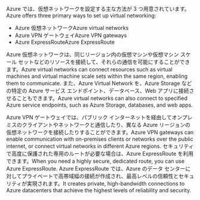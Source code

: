 <span data-ttu-id="e5f40-101">Azure では、仮想ネットワークを設定する主な方法が 3 つ用意されています。</span><span class="sxs-lookup"><span data-stu-id="e5f40-101">Azure offers three primary ways to set up virtual networking:</span></span>

- <span data-ttu-id="e5f40-102">Azure 仮想ネットワーク</span><span class="sxs-lookup"><span data-stu-id="e5f40-102">Azure virtual networks</span></span>
- <span data-ttu-id="e5f40-103">Azure VPN ゲートウェイ</span><span class="sxs-lookup"><span data-stu-id="e5f40-103">Azure VPN gateways</span></span>
- <span data-ttu-id="e5f40-104">Azure ExpressRoute</span><span class="sxs-lookup"><span data-stu-id="e5f40-104">Azure ExpressRoute</span></span>

<span data-ttu-id="e5f40-105">Azure 仮想ネットワークは、同じリージョン内の仮想マシンや仮想マシン スケール セットなどのリソースを接続して、それらの通信を可能にすることができます。</span><span class="sxs-lookup"><span data-stu-id="e5f40-105">Azure virtual networks can connect resources such as virtual machines and virtual machine scale sets within the same region, enabling them to communicate.</span></span> <span data-ttu-id="e5f40-106">また、Azure Virtual Network を、Azure Storage などの特定の Azure サービス エンドポイント、データベース、Web アプリに接続させることもできます。</span><span class="sxs-lookup"><span data-stu-id="e5f40-106">Azure virtual networks can also connect to specified Azure service endpoints, such as Azure Storage, databases, and web apps.</span></span>

<span data-ttu-id="e5f40-107">Azure VPN ゲートウェイでは、パブリック インターネットを経由してオンプレミスのクライアントやネットワークと通信したり、異なる Azure リージョンの仮想ネットワークを接続したりすることができます。</span><span class="sxs-lookup"><span data-stu-id="e5f40-107">Azure VPN gateways can enable communication with on-premises clients or networks over the public internet, or connect virtual networks in different Azure regions.</span></span> <span data-ttu-id="e5f40-108">セキュリティで高度に保護された専用のルートが必要な場合は、Azure ExpressRoute を利用できます。</span><span class="sxs-lookup"><span data-stu-id="e5f40-108">When you need a highly secure, dedicated route, you can use Azure ExpressRoute.</span></span> <span data-ttu-id="e5f40-109">Azure ExpressRoute では、Azure のデータ センターに対してプライベートで高帯域幅の接続が作成され、最高レベルの信頼性とセキュリティが実現されます。</span><span class="sxs-lookup"><span data-stu-id="e5f40-109">It creates private, high-bandwidth connections to Azure datacenters that achieve the highest levels of reliability and security.</span></span>
